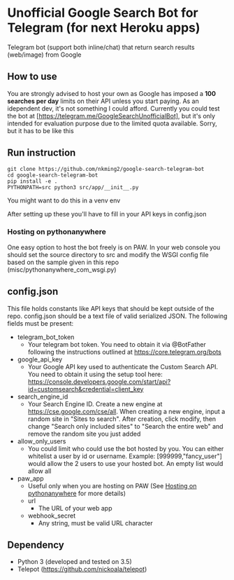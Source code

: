 # Unofficial Google Search Bot for Telegram (for next Heroku apps)
Telegram bot (support both inline/chat) that return search results (web/image)
from Google

## How to use
You are strongly advised to host your own as Google has imposed a **100 searches
per day** limits on their API unless you start paying. As an idependent dev,
it's not something I could afford. Currently you could test the bot at
[https://telegram.me/GoogleSearchUnofficialBot], but it's only intended for
evaluation purpose due to the limited quota available. Sorry, but it has to be
like this

## Run instruction
```
git clone https://github.com/nkming2/google-search-telegram-bot
cd google-search-telegram-bot
pip install -e .
PYTHONPATH=src python3 src/app/__init__.py
```
You might want to do this in a venv env

After setting up these you'll have to fill in your API keys in config.json

### Hosting on pythonanywhere
One easy option to host the bot freely is on PAW. In your web console you should
set the source directory to src and modify the WSGI config file based on the
sample given in this repo (misc/pythonanywhere_com_wsgi.py)

## config.json
This file holds constants like API keys that should be kept outside of the repo.
config.json should be a text file of valid serialized JSON. The following fields
must be present:
- telegram_bot_token
  - Your telegram bot token. You need to obtain it via @BotFather following the
  instructions outlined at https://core.telegram.org/bots
- google_api_key
  - Your Google API key used to authenticate the Custom Search API. You need to
  obtain it using the setup tool here:
  https://console.developers.google.com/start/api?id=customsearch&credential=client_key
- search_engine_id
  - Your Search Engine ID. Create a new engine at https://cse.google.com/cse/all.
  When creating a new engine, input a random site in "Sites to search". After
  creation, click modify, then change "Search only included sites" to "Search
  the entire web" and remove the random site you just added
- allow_only_users
  - You could limit who could use the bot hosted by you. You can either
  whitelist a user by id or username. Example: [999999,"fancy_user"] would allow
  the 2 users to use your hosted bot. An empty list would allow all
- paw_app
  - Useful only when you are hosting on PAW (See
  [Hosting on pythonanywhere](#hosting-on-pythonanywhere) for more details)
  - url
    - The URL of your web app
  - webhook_secret
    - Any string, must be valid URL character

## Dependency
- Python 3 (developed and tested on 3.5)
- Telepot (https://github.com/nickoala/telepot)
